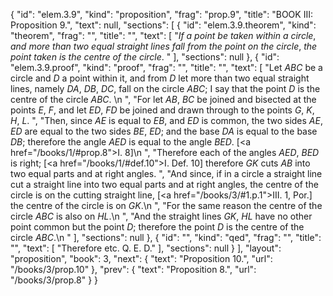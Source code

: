 {
  "id": "elem.3.9",
  "kind": "proposition",
  "frag": "prop.9",
  "title": "BOOK III: Proposition 9.",
  "text": null,
  "sections": [
    {
      "id": "elem.3.9.theorem",
      "kind": "theorem",
      "frag": "",
      "title": "",
      "text": [
        "<var>If a point be taken within a circle</var>, <var>and more than two equal straight lines fall from the point on the circle</var>, <var>the point taken is the centre of the circle</var>. "
      ],
      "sections": null
    },
    {
      "id": "elem.3.9.proof",
      "kind": "proof",
      "frag": "",
      "title": "",
      "text": [
        "Let <var>ABC</var> be a circle and <var>D</var> a point within it, and from <var>D</var> let more than two equal straight lines, namely <var>DA</var>, <var>DB</var>, <var>DC</var>, fall on the circle <var>ABC</var>; I say that the point <var>D</var> is the centre of the circle <var>ABC</var>. \n      ",
        "For let <var>AB</var>, <var>BC</var> be joined and bisected at the points <var>E</var>, <var>F</var>, and let <var>ED</var>, <var>FD</var> be joined and drawn through to the points <var>G</var>, <var>K</var>, <var>H</var>, <var>L</var>. ",
        "Then, since <var>AE</var> is equal to <var>EB</var>, and <var>ED</var> is common, the two sides <var>AE</var>, <var>ED</var> are equal to the two sides <var>BE</var>, <var>ED</var>; and the base <var>DA</var> is equal to the base <var>DB</var>; therefore the angle <var>AED</var> is equal to the angle <var>BED</var>. [<a href=\"/books/1/#prop.8\">I. 8</a>]\n      ",
        "Therefore each of the angles <var>AED</var>, <var>BED</var> is right; [<a href=\"/books/1/#def.10\">I. Def. 10</a>] therefore <var>GK</var> cuts <var>AB</var> into two equal parts and at right angles. ",
        "And since, if in a circle a straight line cut a straight line into two equal parts and at right angles, the centre of the circle is on the cutting straight line, [<a href=\"/books/3/#1.p.1\">III. 1, Por.</a>] the centre of the circle is on <var>GK</var>.\n       ",
        "For the same reason the centre of the circle <var>ABC</var> is also on <var>HL</var>.\n      ",
        "And the straight lines <var>GK</var>, <var>HL</var> have no other point common but the point <var>D</var>; therefore the point <var>D</var> is the centre of the circle <var>ABC</var>.\n      "
      ],
      "sections": null
    },
    {
      "id": "",
      "kind": "qed",
      "frag": "",
      "title": "",
      "text": [
        "Therefore etc. Q. E. D."
      ],
      "sections": null
    }
  ],
  "layout": "proposition",
  "book": 3,
  "next": {
    "text": "Proposition 10.",
    "url": "/books/3/prop.10"
  },
  "prev": {
    "text": "Proposition 8.",
    "url": "/books/3/prop.8"
  }
}
